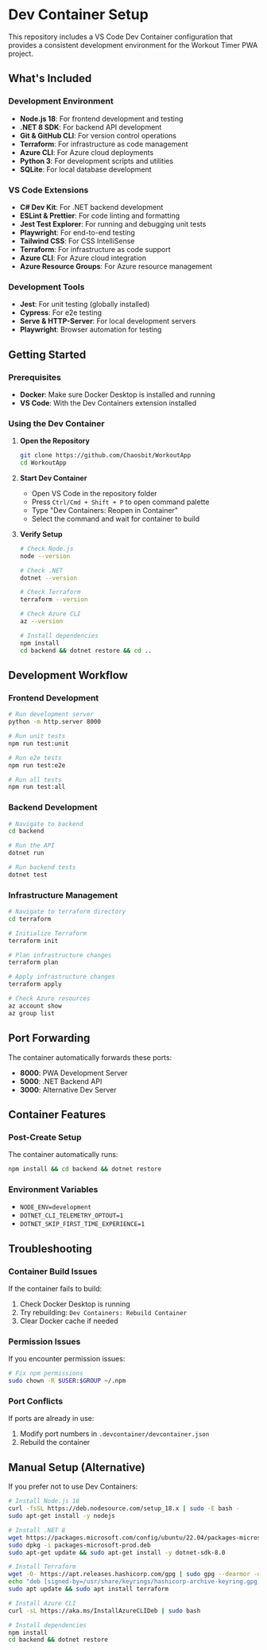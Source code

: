 # Dev Container Setup

This repository includes a VS Code Dev Container configuration that provides a consistent development environment for the Workout Timer PWA project.

## What's Included

### Development Environment
- **Node.js 18**: For frontend development and testing
- **.NET 8 SDK**: For backend API development
- **Git & GitHub CLI**: For version control operations
- **Terraform**: For infrastructure as code management
- **Azure CLI**: For Azure cloud deployments
- **Python 3**: For development scripts and utilities
- **SQLite**: For local database development

### VS Code Extensions
- **C# Dev Kit**: For .NET backend development
- **ESLint & Prettier**: For code linting and formatting
- **Jest Test Explorer**: For running and debugging unit tests
- **Playwright**: For end-to-end testing
- **Tailwind CSS**: For CSS IntelliSense
- **Terraform**: For infrastructure as code support
- **Azure CLI**: For Azure cloud integration
- **Azure Resource Groups**: For Azure resource management

### Development Tools
- **Jest**: For unit testing (globally installed)
- **Cypress**: For e2e testing
- **Serve & HTTP-Server**: For local development servers
- **Playwright**: Browser automation for testing

## Getting Started

### Prerequisites
- **Docker**: Make sure Docker Desktop is installed and running
- **VS Code**: With the Dev Containers extension installed

### Using the Dev Container

1. **Open the Repository**
   ```bash
   git clone https://github.com/Chaosbit/WorkoutApp
   cd WorkoutApp
   ```

2. **Start Dev Container**
   - Open VS Code in the repository folder
   - Press `Ctrl/Cmd + Shift + P` to open command palette
   - Type "Dev Containers: Reopen in Container"
   - Select the command and wait for container to build

3. **Verify Setup**
   ```bash
   # Check Node.js
   node --version
   
   # Check .NET
   dotnet --version
   
   # Check Terraform
   terraform --version
   
   # Check Azure CLI
   az --version
   
   # Install dependencies
   npm install
   cd backend && dotnet restore && cd ..
   ```

## Development Workflow

### Frontend Development
```bash
# Run development server
python -m http.server 8000

# Run unit tests
npm run test:unit

# Run e2e tests
npm run test:e2e

# Run all tests
npm run test:all
```

### Backend Development
```bash
# Navigate to backend
cd backend

# Run the API
dotnet run

# Run backend tests
dotnet test
```

### Infrastructure Management
```bash
# Navigate to terraform directory
cd terraform

# Initialize Terraform
terraform init

# Plan infrastructure changes
terraform plan

# Apply infrastructure changes
terraform apply

# Check Azure resources
az account show
az group list
```

## Port Forwarding

The container automatically forwards these ports:
- **8000**: PWA Development Server
- **5000**: .NET Backend API  
- **3000**: Alternative Dev Server

## Container Features

### Post-Create Setup
The container automatically runs:
```bash
npm install && cd backend && dotnet restore
```

### Environment Variables
- `NODE_ENV=development`
- `DOTNET_CLI_TELEMETRY_OPTOUT=1`
- `DOTNET_SKIP_FIRST_TIME_EXPERIENCE=1`

## Troubleshooting

### Container Build Issues
If the container fails to build:
1. Check Docker Desktop is running
2. Try rebuilding: `Dev Containers: Rebuild Container`
3. Clear Docker cache if needed

### Permission Issues
If you encounter permission issues:
```bash
# Fix npm permissions
sudo chown -R $USER:$GROUP ~/.npm
```

### Port Conflicts
If ports are already in use:
1. Modify port numbers in `.devcontainer/devcontainer.json`
2. Rebuild the container

## Manual Setup (Alternative)

If you prefer not to use Dev Containers:

```bash
# Install Node.js 18
curl -fsSL https://deb.nodesource.com/setup_18.x | sudo -E bash -
sudo apt-get install -y nodejs

# Install .NET 8
wget https://packages.microsoft.com/config/ubuntu/22.04/packages-microsoft-prod.deb -O packages-microsoft-prod.deb
sudo dpkg -i packages-microsoft-prod.deb
sudo apt-get update && sudo apt-get install -y dotnet-sdk-8.0

# Install Terraform
wget -O- https://apt.releases.hashicorp.com/gpg | sudo gpg --dearmor -o /usr/share/keyrings/hashicorp-archive-keyring.gpg
echo "deb [signed-by=/usr/share/keyrings/hashicorp-archive-keyring.gpg] https://apt.releases.hashicorp.com $(lsb_release -cs) main" | sudo tee /etc/apt/sources.list.d/hashicorp.list
sudo apt update && sudo apt install terraform

# Install Azure CLI
curl -sL https://aka.ms/InstallAzureCLIDeb | sudo bash

# Install dependencies
npm install
cd backend && dotnet restore
```